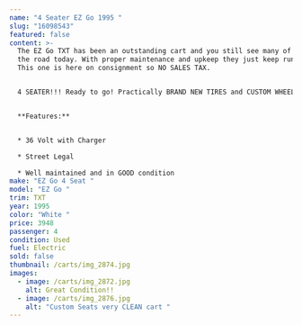 ```yaml
---
name: "4 Seater EZ Go 1995 "
slug: "16098543"
featured: false
content: >-
  The EZ Go TXT has been an outstanding cart and you still see many of them on
  the road today. With proper maintenance and upkeep they just keep running!!
  This one is here on consignment so NO SALES TAX.


  4 SEATER!!! Ready to go! Practically BRAND NEW TIRES and CUSTOM WHEELS 


  **Features:**


  * 36 Volt with Charger

  * Street Legal

  * Well maintained and in GOOD condition
make: "EZ Go 4 Seat "
model: "EZ Go "
trim: TXT
year: 1995
color: "White "
price: 3948
passenger: 4
condition: Used
fuel: Electric
sold: false
thumbnail: /carts/img_2874.jpg
images:
  - image: /carts/img_2872.jpg
    alt: Great Condition!!
  - image: /carts/img_2876.jpg
    alt: "Custom Seats very CLEAN cart "
---
```

